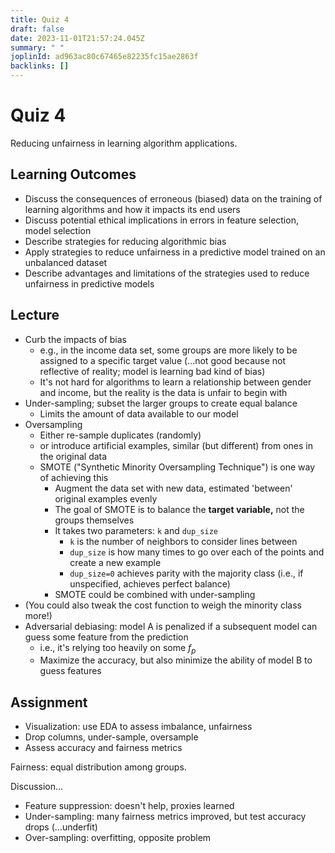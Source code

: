 ```yaml
---
title: Quiz 4
draft: false
date: 2023-11-01T21:57:24.045Z
summary: " "
joplinId: ad963ac80c67465e82235fc15ae2863f
backlinks: []
---
```


# Quiz 4

Reducing unfairness in learning algorithm applications.

## Learning Outcomes

- Discuss the consequences of erroneous (biased) data on the training of learning algorithms and how it impacts its end users
- Discuss potential ethical implications in errors in feature selection, model selection
- Describe strategies for reducing algorithmic bias
- Apply strategies to reduce unfairness in a predictive model trained on an unbalanced dataset
- Describe advantages and limitations of the strategies used to reduce unfairness in predictive models

## Lecture

- Curb the impacts of bias
  - e.g., in the income data set, some groups are more likely to be assigned to a specific target value (...not good because not reflective of reality; model is learning bad kind of bias)
  - It's not hard for algorithms to learn a relationship between gender and income, but the reality is the data is unfair to begin with
- Under-sampling; subset the larger groups to create equal balance
  - Limits the amount of data available to our model
- Oversampling
  - Either re-sample duplicates (randomly)
  - or introduce artificial examples, similar (but different) from ones in the original data
  - SMOTE ("Synthetic Minority Oversampling Technique") is one way of achieving this
    - Augment the data set with new data, estimated 'between' original examples evenly
    - The goal of SMOTE is to balance the **target variable,** not the groups themselves
    - It takes two parameters: `k` and `dup_size`
      - `k` is the number of neighbors to consider lines between
      - `dup_size` is how many times to go over each of the points and create a new example
      - `dup_size=0` achieves parity with the majority class (i.e., if unspecified, achieves perfect balance)
    - SMOTE could be combined with under-sampling
- (You could also tweak the cost function to weigh the minority class more!)
- Adversarial debiasing: model A is penalized if a subsequent model can guess some feature from the prediction
  - i.e., it's relying too heavily on some $f_p$
  - Maximize the accuracy, but also minimize the ability of model B to guess features

## Assignment

- Visualization: use EDA to assess imbalance, unfairness
- Drop columns, under-sample, oversample
- Assess accuracy and fairness metrics

Fairness: equal distribution among groups.

Discussion...

- Feature suppression: doesn't help, proxies learned
- Under-sampling: many fairness metrics improved, but test accuracy drops (...underfit)
- Over-sampling: overfitting, opposite problem
